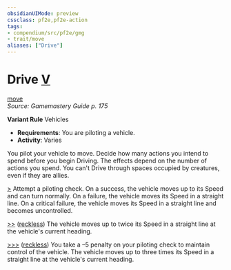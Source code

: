 ```yaml
---
obsidianUIMode: preview
cssclass: pf2e,pf2e-action
tags:
- compendium/src/pf2e/gmg
- trait/move
aliases: ["Drive"]
---
```

# Drive [V](/rules/core-rulebook/chapter-9-playing-the-game.md#Actions "Varies")
[move](/rules/traits/move.md)  
*Source: Gamemastery Guide p. 175*  

**Variant Rule** Vehicles
- **Requirements**: You are piloting a vehicle.
- **Activity**: Varies

You pilot your vehicle to move. Decide how many actions you intend to spend before you begin Driving. The effects depend on the number of actions you spend. You can't Drive through spaces occupied by creatures, even if they are allies.

[>](/rules/core-rulebook/chapter-9-playing-the-game.md#Actions "Single Action") Attempt a piloting check. On a success, the vehicle moves up to its Speed and can turn normally. On a failure, the vehicle moves its Speed in a straight line. On a critical failure, the vehicle moves its Speed in a straight line and becomes uncontrolled.

[>>](/rules/core-rulebook/chapter-9-playing-the-game.md#Actions "Two-Action") ([reckless](/rules/traits/reckless-gmg.md)) The vehicle moves up to twice its Speed in a straight line at the vehicle's current heading.

[>>>](/rules/core-rulebook/chapter-9-playing-the-game.md#Actions "Three-Action") ([reckless](/rules/traits/reckless-gmg.md)) You take a –5 penalty on your piloting check to maintain control of the vehicle. The vehicle moves up to three times its Speed in a straight line at the vehicle's current heading.